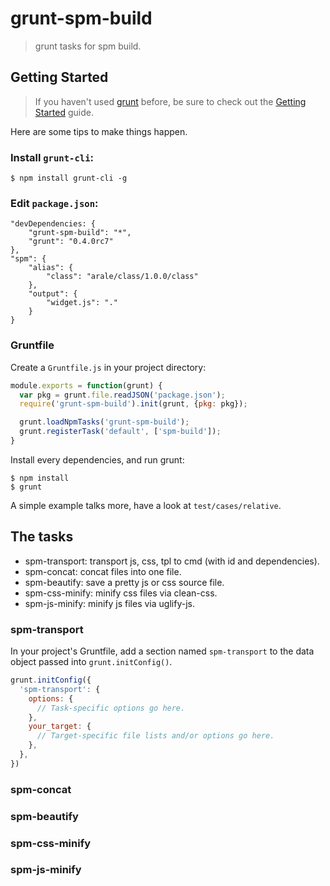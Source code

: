 # grunt-spm-build

> grunt tasks for spm build.


## Getting Started

> If you haven't used [grunt][] before, be sure to check out the [Getting Started][] guide.

Here are some tips to make things happen.

### Install `grunt-cli`:

```
$ npm install grunt-cli -g
```

### Edit `package.json`:

```
"devDependencies: {
    "grunt-spm-build": "*",
    "grunt": "0.4.0rc7"
},
"spm": {
    "alias": {
        "class": "arale/class/1.0.0/class"
    },
    "output": {
        "widget.js": "."
    }
}
```

### Gruntfile

Create a `Gruntfile.js` in your project directory:

```js
module.exports = function(grunt) {
  var pkg = grunt.file.readJSON('package.json');
  require('grunt-spm-build').init(grunt, {pkg: pkg});

  grunt.loadNpmTasks('grunt-spm-build');
  grunt.registerTask('default', ['spm-build']);
}
```

Install every dependencies, and run grunt:

```
$ npm install
$ grunt
```

A simple example talks more, have a look at `test/cases/relative`.

[grunt]: http://gruntjs.com/
[Getting Started]: https://github.com/gruntjs/grunt/blob/devel/docs/getting_started.md
[package.json]: https://npmjs.org/doc/json.html


## The tasks

- spm-transport: transport js, css, tpl to cmd (with id and dependencies).
- spm-concat: concat files into one file.
- spm-beautify: save a pretty js or css source file.
- spm-css-minify: minify css files via clean-css.
- spm-js-minify: minify js files via uglify-js.

### spm-transport

In your project's Gruntfile, add a section named `spm-transport` to the data object passed into `grunt.initConfig()`.

```js
grunt.initConfig({
  'spm-transport': {
    options: {
      // Task-specific options go here.
    },
    your_target: {
      // Target-specific file lists and/or options go here.
    },
  },
})
```

### spm-concat


### spm-beautify


### spm-css-minify


### spm-js-minify
